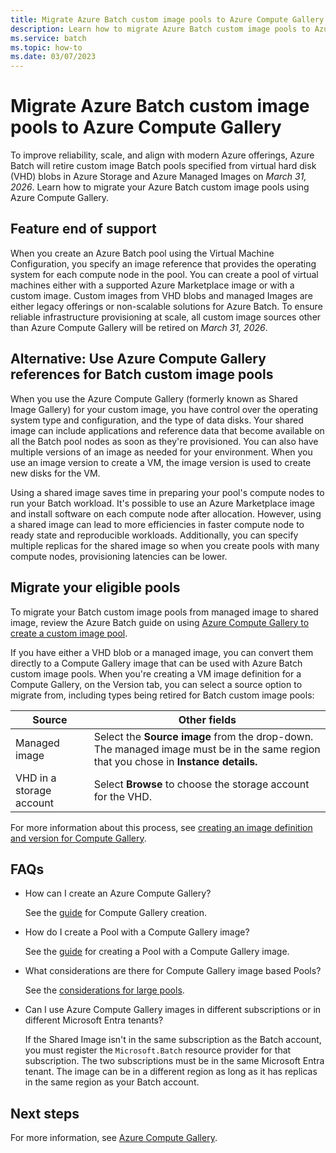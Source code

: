 ```yaml
---
title: Migrate Azure Batch custom image pools to Azure Compute Gallery
description: Learn how to migrate Azure Batch custom image pools to Azure compute gallery and plan for feature end of support.
ms.service: batch
ms.topic: how-to
ms.date: 03/07/2023
---
```


# Migrate Azure Batch custom image pools to Azure Compute Gallery

To improve reliability, scale, and align with modern Azure offerings, Azure Batch will retire custom image Batch pools specified
from virtual hard disk (VHD) blobs in Azure Storage and Azure Managed Images on *March 31, 2026*. Learn how to migrate your Azure
Batch custom image pools using Azure Compute Gallery.

## Feature end of support

When you create an Azure Batch pool using the Virtual Machine Configuration, you specify an image reference that provides the
operating system for each compute node in the pool. You can create a pool of virtual machines either with a supported Azure
Marketplace image or with a custom image. Custom images from VHD blobs and managed Images are either legacy offerings or
non-scalable solutions for Azure Batch. To ensure reliable infrastructure provisioning at scale, all custom image sources other
than Azure Compute Gallery will be retired on *March 31, 2026*.

## Alternative: Use Azure Compute Gallery references for Batch custom image pools

When you use the Azure Compute Gallery (formerly known as Shared Image Gallery) for your custom image, you have control over
the operating system type and configuration, and the type of data disks. Your shared image can include applications and reference
data that become available on all the Batch pool nodes as soon as they're provisioned. You can also have multiple versions of an
image as needed for your environment. When you use an image version to create a VM, the image version is used to create new
disks for the VM.

Using a shared image saves time in preparing your pool's compute nodes to run your Batch workload. It's possible to use an
Azure Marketplace image and install software on each compute node after allocation. However, using a shared image can lead
to more efficiencies in faster compute node to ready state and reproducible workloads. Additionally, you can specify multiple
replicas for the shared image so when you create pools with many compute nodes, provisioning latencies can be lower.

## Migrate your eligible pools

To migrate your Batch custom image pools from managed image to shared image, review the Azure Batch guide on using
[Azure Compute Gallery to create a custom image pool](batch-sig-images.md).

If you have either a VHD blob or a managed image, you can convert them directly to a Compute Gallery image that can be used
with Azure Batch custom image pools. When you're creating a VM image definition for a Compute Gallery, on the Version tab,
you can select a source option to migrate from, including types being retired for Batch custom image pools:

| Source | Other fields |
|---|---|
| Managed image | Select the **Source image** from the drop-down. The managed image must be in the same region that you chose in **Instance details.** |
| VHD in a storage account | Select **Browse** to choose the storage account for the VHD. |

For more information about this process, see
[creating an image definition and version for Compute Gallery](../virtual-machines/image-version.md#create-an-image).

## FAQs

- How can I create an Azure Compute Gallery?

  See the [guide](../virtual-machines/create-gallery.md#create-a-private-gallery) for Compute Gallery creation.

- How do I create a Pool with a Compute Gallery image?

  See the [guide](batch-sig-images.md) for creating a Pool with a Compute Gallery image.

- What considerations are there for Compute Gallery image based Pools?

  See the [considerations for large pools](batch-sig-images.md#considerations-for-large-pools).

- Can I use Azure Compute Gallery images in different subscriptions or in different Microsoft Entra tenants?

  If the Shared Image isn't in the same subscription as the Batch account, you must register the `Microsoft.Batch` resource provider for that subscription. The two subscriptions must be in the same Microsoft Entra tenant. The image can be in a different region as long as it has replicas in the same region as your Batch account.

## Next steps

For more information, see [Azure Compute Gallery](../virtual-machines/azure-compute-gallery.md).
